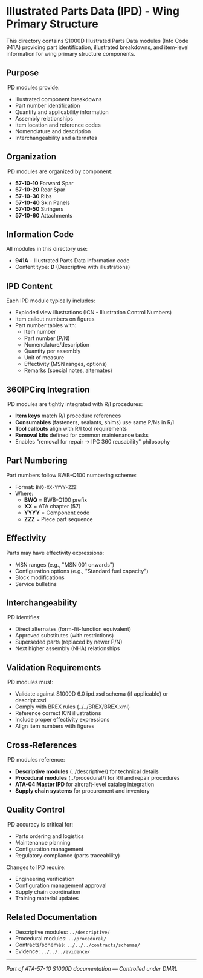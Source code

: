 # Illustrated Parts Data (IPD) - Wing Primary Structure

This directory contains S1000D Illustrated Parts Data modules (Info Code 941A) providing part identification, illustrated breakdowns, and item-level information for wing primary structure components.

## Purpose

IPD modules provide:
- Illustrated component breakdowns
- Part number identification
- Quantity and applicability information
- Assembly relationships
- Item location and reference codes
- Nomenclature and description
- Interchangeability and alternates

## Organization

IPD modules are organized by component:
- **57-10-10** Forward Spar
- **57-10-20** Rear Spar
- **57-10-30** Ribs
- **57-10-40** Skin Panels
- **57-10-50** Stringers
- **57-10-60** Attachments

## Information Code

All modules in this directory use:
- **941A** - Illustrated Parts Data information code
- Content type: **D** (Descriptive with illustrations)

## IPD Content

Each IPD module typically includes:
- Exploded view illustrations (ICN - Illustration Control Numbers)
- Item callout numbers on figures
- Part number tables with:
  - Item number
  - Part number (P/N)
  - Nomenclature/description
  - Quantity per assembly
  - Unit of measure
  - Effectivity (MSN ranges, options)
  - Remarks (special notes, alternates)

## 360IPCirq Integration

IPD modules are tightly integrated with R/I procedures:
- **Item keys** match R/I procedure references
- **Consumables** (fasteners, sealants, shims) use same P/Ns in R/I
- **Tool callouts** align with R/I tool requirements
- **Removal kits** defined for common maintenance tasks
- Enables "removal for repair → IPC 360 reusability" philosophy

## Part Numbering

Part numbers follow BWB-Q100 numbering scheme:
- Format: `BWQ-XX-YYYY-ZZZ`
- Where:
  - **BWQ** = BWB-Q100 prefix
  - **XX** = ATA chapter (57)
  - **YYYY** = Component code
  - **ZZZ** = Piece part sequence

## Effectivity

Parts may have effectivity expressions:
- MSN ranges (e.g., "MSN 001 onwards")
- Configuration options (e.g., "Standard fuel capacity")
- Block modifications
- Service bulletins

## Interchangeability

IPD identifies:
- Direct alternates (form-fit-function equivalent)
- Approved substitutes (with restrictions)
- Superseded parts (replaced by newer P/N)
- Next higher assembly (NHA) relationships

## Validation Requirements

IPD modules must:
- Validate against S1000D 6.0 ipd.xsd schema (if applicable) or descript.xsd
- Comply with BREX rules (../../BREX/BREX.xml)
- Reference correct ICN illustrations
- Include proper effectivity expressions
- Align item numbers with figures

## Cross-References

IPD modules reference:
- **Descriptive modules** (../descriptive/) for technical details
- **Procedural modules** (../procedural/) for R/I and repair procedures
- **ATA-04 Master IPD** for aircraft-level catalog integration
- **Supply chain systems** for procurement and inventory

## Quality Control

IPD accuracy is critical for:
- Parts ordering and logistics
- Maintenance planning
- Configuration management
- Regulatory compliance (parts traceability)

Changes to IPD require:
- Engineering verification
- Configuration management approval
- Supply chain coordination
- Training material updates

## Related Documentation

- Descriptive modules: `../descriptive/`
- Procedural modules: `../procedural/`
- Contracts/schemas: `../../../contracts/schemas/`
- Evidence: `../../../evidence/`

---

*Part of ATA-57-10 S1000D documentation — Controlled under DMRL*
